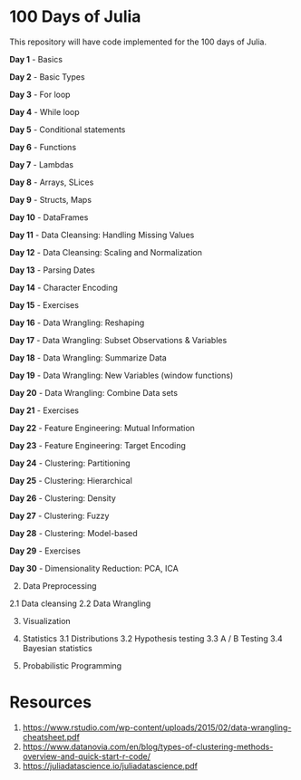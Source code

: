 # 100 Days of Julia
This repository will have code implemented for the 100 days of Julia.


**Day 1** - Basics

**Day 2** - Basic Types

**Day 3** - For loop

**Day 4** - While loop

**Day 5** - Conditional statements

**Day 6**  - Functions

**Day 7** - Lambdas

**Day 8** - Arrays, SLices

**Day 9** - Structs, Maps

**Day 10** - DataFrames

**Day 11** - Data Cleansing: Handling Missing Values

**Day 12** - Data Cleansing: Scaling and Normalization

**Day 13** - Parsing Dates

**Day 14** - Character Encoding

**Day 15** - Exercises 

**Day 16** - Data Wrangling: Reshaping

**Day 17** - Data Wrangling: Subset Observations & Variables

**Day 18** - Data Wrangling: Summarize Data

**Day 19** - Data Wrangling: New Variables (window functions)

**Day 20** - Data Wrangling: Combine Data sets

**Day 21** - Exercises

**Day 22** - Feature Engineering: Mutual Information

**Day 23** - Feature Engineering: Target Encoding

**Day 24** - Clustering: Partitioning

**Day 25** - Clustering: Hierarchical

**Day 26** - Clustering: Density 

**Day 27** - Clustering: Fuzzy

**Day 28** - Clustering: Model-based

**Day 29** - Exercises

**Day 30** - Dimensionality Reduction: PCA, ICA


2. Data Preprocessing

2.1 Data cleansing
2.2 Data Wrangling

3. Visualization

4. Statistics
3.1 Distributions
3.2 Hypothesis testing
3.3 A / B Testing
3.4 Bayesian statistics

5. Probabilistic Programming

# Resources
1. https://www.rstudio.com/wp-content/uploads/2015/02/data-wrangling-cheatsheet.pdf
2. https://www.datanovia.com/en/blog/types-of-clustering-methods-overview-and-quick-start-r-code/
3. https://juliadatascience.io/juliadatascience.pdf
